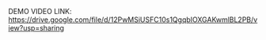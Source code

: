 DEMO VIDEO LINK:
https://drive.google.com/file/d/12PwMSiUSFC10s1QgqbIOXGAKwmlBL2PB/view?usp=sharing
